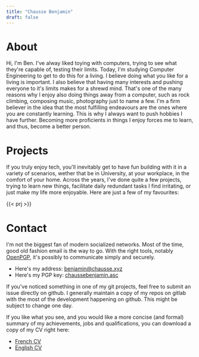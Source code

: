 ```yaml
---
title: "Chausse Benjamin"
draft: false
---
```


# About

Hi, I'm Ben. I've alway liked toying with computers, trying to see what they're
capable of, testing their limits. Today, I'm studying Computer Engineering to
get to do this for a living. I believe doing what you like for a living is
important. I also believe that having many interests and pushing everyone to
it's limits makes for a shrewd mind. That's one of the many reasons why I enjoy
also doing things away from a computer, such as rock climbing, composing music,
photography just to name a few. I'm a firm believer in the idea that the most
fulfilling endeavours are the ones where you are constantly learning. This is
why I always want to push hobbies I have further. Becoming more proficients in
things I enjoy forces me to learn, and thus, become a better person.

# Projects

If you truly enjoy tech, you'll inevitably get to have fun building with
it in a variety of scenarios, wether that be in University, at your workplace, in
the comfort of your home. Across the years, I've done quite a few projects, trying
to learn new things, facilitate daily redundant tasks I find irritating, or just make
my life more enjoyable. Here are just a few of my favourites:

{{< prj >}}

# Contact

I'm not the biggest fan of modern socialized networks. Most of the time, good
old fashion email is the way to go. With the right tools, notably
[OpenPGP](https://www.openpgp.org/), it's possibly to communicate simply and
securely.

- Here's my address: [benjamin@chausse.xyz](mailto:benjamin@chausse.xyz)
- Here's my PGP key: [chaussebenjamin.asc](/misc/chaussebenjamin.asc)

If you've noticed something in one of my git projects, feel free to submit an
issue directly on github. I generally maintain a copy of my repos on gitlab with
the most of the development happening on github. This might be subject to change one day.

If you like what you see, and you would like a more concise (and formal) summary of my
achievements, jobs and qualifications, you can download a copy of my CV right here:

- [French CV](/misc/chaussebenjamin.pdf)
- [English CV](/misc/chaussebenjamin-en.pdf)
